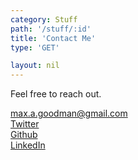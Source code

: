 ```yaml
---
category: Stuff
path: '/stuff/:id'
title: 'Contact Me'
type: 'GET'

layout: nil
---
```


Feel free to reach out. 

max.a.goodman@gmail.com <br>
[Twitter](http://www.twitter.com/maxxgrok/)<br>
[Github](http://www.github.com/maxgrok/)<br>
[LinkedIn](https://www.linkedin.com/in/max-g-33665718/)


